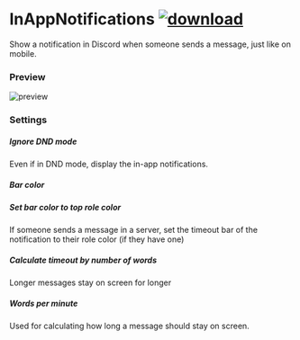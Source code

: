# InAppNotifications [![download](https://i.imgur.com/OAHgjZu.png)](https://1lighty.github.io/BetterDiscordStuff/?plugin=InAppNotifications&dl=1 "InAppNotifications")
Show a notification in Discord when someone sends a message, just like on mobile.
### Preview
![preview](https://i.imgur.com/jkUzV2B.gif)
### Settings
##### Ignore DND mode
Even if in DND mode, display the in-app notifications.
##### Bar color
##### Set bar color to top role color
If someone sends a message in a server, set the timeout bar of the notification to their role color (if they have one)
##### Calculate timeout by number of words
Longer messages stay on screen for longer
##### Words per minute
Used for calculating how long a message should stay on screen.
